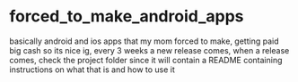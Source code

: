 # forced_to_make_android_apps
basically android and ios apps that my mom forced to make, getting paid big cash so its nice ig, every 3 weeks a new release comes, 
when a release comes, check the project folder since it will contain a README containing instructions on what that is and how to use it
